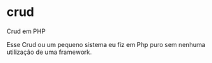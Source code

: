 # crud
Crud em PHP

Esse Crud ou um pequeno sistema eu fiz em Php puro sem nenhuma utilização de uma framework.

